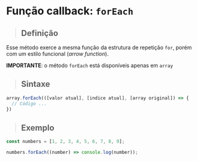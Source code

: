 # Função callback: `forEach`

> ## **Definição**

Esse método exerce a mesma função da estrutura de repetição `for`, porém com um estilo funcional (_arrow function_).

**IMPORTANTE**: o método `forEach` está disponíveis apenas em `array`

> ## **Sintaxe**

```js
array.forEach(([valor atual], [indice atual], [array original]) => {
  // Código ...
})
```

> ## **Exemplo**

```js
const numbers = [1, 2, 3, 4, 5, 6, 7, 8, 9];

numbers.forEach((number) => console.log(number));
```
